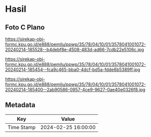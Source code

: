 # Hasil

## Foto C Plano

https://sirekap-obj-formc.kpu.go.id/e888/pemilu/ppwp/35/78/04/10/01/3578041001072-20240214-185528--b4debf8e-4508-483d-ad66-7cdb22e5106c.jpg

https://sirekap-obj-formc.kpu.go.id/e888/pemilu/ppwp/35/78/04/10/01/3578041001072-20240214-185454--fca9c465-bba0-4dcf-bd5a-fdde6b5389ff.jpg

https://sirekap-obj-formc.kpu.go.id/e888/pemilu/ppwp/35/78/04/10/01/3578041001072-20240214-185400--2ab90586-0957-4ce9-9627-0ae40e0326f8.jpg


## Metadata

| Key        | Value               |
| ---------- | ------------------- |
| Time Stamp | 2024-02-25 16:00:00 |



